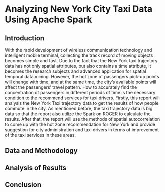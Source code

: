 # Analyzing New York City Taxi Data Using Apache Spark
## Introduction
With the rapid development of wireless communication technology and intelligent mobile terminal, collecting the track record of moving objects becomes simple and fast. Due to the fact that the New York taxi trajectory data has not only spatial attributes, but also contains a time attribute, it becomes the research subjects and advanced application for spatial temporal data mining. However, the hot zone of passengers pick-up points will change with time, and at the same time, the city’s available points will affect the passengers’ travel pattern. How to accurately find the concentration of passengers in different periods of time is the necessary condition to the recommend services for taxi drivers. 
Firstly, this report will analysis the New York Taxi trajectory data to get the results of how people commute in the city. As mentioned before, the taxi trajectory data is big data so that the report also utilize the Spark on ROGER to calculate the results. After that, the report will use the methods of spatial autocorrelation to come up with the hot zone recommendation for New York and provide suggestion for city administration and taxi drivers in terms of improvement of the taxi services in these areas.
## Data and Methodology

## Analysis of Results

## Conclusion

